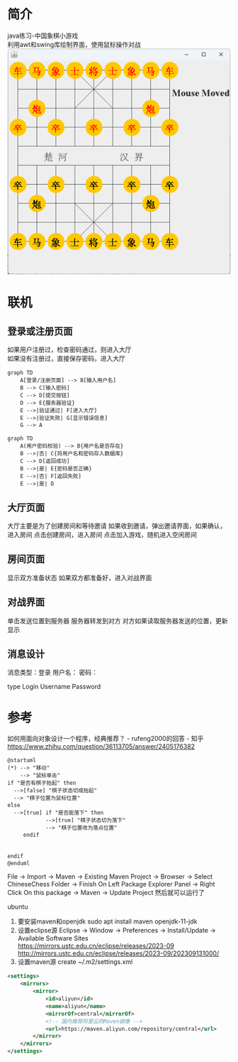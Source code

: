 # 简介
java练习-中国象棋小游戏  
利用awt和swing库绘制界面，使用鼠标操作对战   
![ScreenShot_Main](img/ScreenShot_Main.png)  

# 联机
## 登录或注册页面
如果用户注册过，检查密码通过，则进入大厅   
如果没有注册过，直接保存密码，进入大厅
```mermaid
graph TD
    A[登录/注册页面] --> B[输入用户名]
    B --> C[输入密码]
    C --> D[提交按钮]
    D --> E{服务器验证}
    E -->|验证通过| F[进入大厅]
    E -->|验证失败| G[显示错误信息]
    G --> A 

```

```mermaid
graph TD
    A(用户密码校验) --> B{用户名是否存在}
    B -->|否| C{将用户名和密码存入数据库}
    C --> D[返回成功]
    B -->|是| E{密码是否正确}
    E -->|否| F[返回失败]
    E -->|是| D

```

## 大厅页面
大厅主要是为了创建房间和等待邀请
如果收到邀请，弹出邀请界面，如果确认，进入房间
点击创建房间，进入房间
点击加入游戏，随机进入空闲房间

## 房间页面
显示双方准备状态
如果双方都准备好，进入对战界面

## 对战界面
单击发送位置到服务器
服务器转发到对方
对方如果读取服务器发送的位置，更新显示

## 消息设计
消息类型：登录
用户名：
密码：

type
Login Username Password



# 参考
如何用面向对象设计一个程序，经典推荐？ - rufeng2000的回答 - 知乎
https://www.zhihu.com/question/36113705/answer/2405176382



```uml
@startuml
(*) --> "移动"
    --> "鼠标单击"
if "是否有棋子抬起" then
  -->[false] "棋子状态切成抬起"
  --> "棋子位置为鼠标位置"
else
  -->[true] if "是否能落下" then
            -->[true] "棋子状态切为落下"
            --> "棋子位置改为落点位置"
     endif


endif
@enduml

```
File -> Import -> Maven -> Existing Maven Project -> Browser -> Select ChineseChess Folder -> Finish
On Left Package Explorer Panel -> Right Click On this package -> Maven -> Update Project
然后就可以运行了

ubuntu 
1. 要安装maven和openjdk
sudo apt install maven openjdk-11-jdk
2. 设置eclipse源
Eclipse -> Window -> Preferences -> Install/Update -> Available Software Sites
https://mirrors.ustc.edu.cn/eclipse/releases/2023-09
http://mirrors.ustc.edu.cn/eclipse/releases/2023-09/202309131000/
3. 设置maven源
create ~/.m2/settings.xml
```xml
<settings>
    <mirrors>
        <mirror>
            <id>aliyun</id>
            <name>aliyun</name>
            <mirrorOf>central</mirrorOf>
            <!-- 国内推荐阿里云的Maven镜像 -->
            <url>https://maven.aliyun.com/repository/central</url>
        </mirror>
    </mirrors>
</settings>
```

